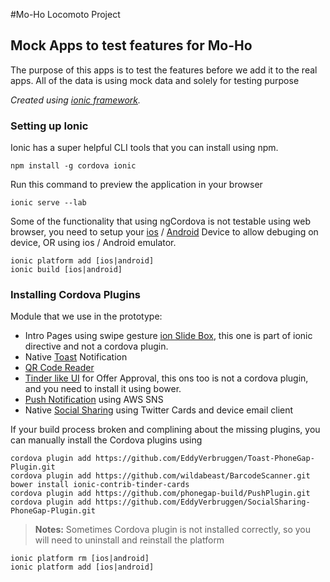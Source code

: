 #Mo-Ho Locomoto Project
## Mock Apps to test features for Mo-Ho

The purpose of this apps is to test the features before we add it to the real apps.
All of the data is using mock data and solely for testing purpose

_Created using [ionic framework](http://ionicframework.com)._


### Setting up Ionic
Ionic has a super helpful CLI tools that you can install using npm.
```
npm install -g cordova ionic
```

Run this command to preview the application in your browser
```
ionic serve --lab
```

Some of the functionality that using ngCordova is not testable using web browser,
you need to setup your [ios](http://cordova.apache.org/docs/en/3.3.0/guide_platforms_ios_index.md.html#iOS%20Platform%20Guide) /
[Android](http://cordova.apache.org/docs/en/3.3.0/guide_platforms_android_index.md.html#Android%20Platform%20Guide) Device
to allow debuging on device, OR using ios / Android emulator.
```
ionic platform add [ios|android]
ionic build [ios|android]
```

### Installing Cordova Plugins

Module that we use in the prototype:
- Intro Pages using swipe gesture [ion Slide Box](http://ionicframework.com/docs/api/directive/ionSlideBox/), this one is part of ionic directive and not a cordova plugin.
- Native [Toast](https://github.com/EddyVerbruggen/Toast-PhoneGap-Plugin.git) Notification
- [QR Code Reader](http://ngcordova.com/docs/#BarcodeScanner)
- [Tinder like UI](http://ionicframework.com/blog/tinder-for-x/) for Offer Approval, this ons too is not a cordova plugin, and you need to install it using bower.
- [Push Notification](http://ngcordova.com/docs/#Push) using AWS SNS
- Native [Social Sharing](http://ngcordova.com/docs/#SocialSharing) using Twitter Cards and device email client

If your build process broken and complining about the missing plugins, you can manually install the Cordova plugins using

```
cordova plugin add https://github.com/EddyVerbruggen/Toast-PhoneGap-Plugin.git
cordova plugin add https://github.com/wildabeast/BarcodeScanner.git
bower install ionic-contrib-tinder-cards
cordova plugin add https://github.com/phonegap-build/PushPlugin.git
cordova plugin add https://github.com/EddyVerbruggen/SocialSharing-PhoneGap-Plugin.git
```

> **Notes:**
Sometimes Cordova plugin is not installed correctly, so you will need to uninstall and reinstall the platform
```
ionic platform rm [ios|android]
ionic platform add [ios|android]
```
